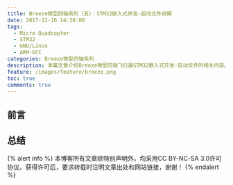 ```yaml
---
title: Breeze微型四轴系列（五）：STM32嵌入式开发-启动文件讲解
date: 2017-12-16 14:30:00
tags:
  - Micro Quadcopter
  - STM32
  - GNU/Linux
  - ARM-GCC
categories: Breeze微型四轴系列
description: 本篇文章介绍Breeze微型四轴飞行器STM32嵌入式开发-启动文件的相关内容。
feature: /images/feature/breeze.png
toc: true
comments: true
---
```


## 前言

<!--more-->

## 总结

{% alert info %}
本博客所有文章除特别声明外，均采用CC BY-NC-SA 3.0许可协议。获得许可后，要求转载时注明文章出处和网站链接，谢谢！
{% endalert %}
